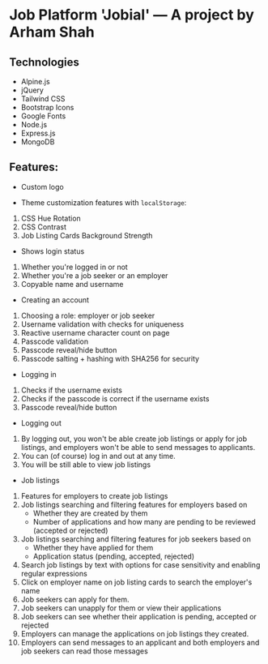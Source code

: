# Job Platform 'Jobial' — A project by Arham Shah

## Technologies

- Alpine.js
- jQuery
- Tailwind CSS
- Bootstrap Icons
- Google Fonts
- Node.js
- Express.js
- MongoDB

## Features:

- Custom logo

- Theme customization features with `localStorage`:
1. CSS Hue Rotation
2. CSS Contrast
3. Job Listing Cards Background Strength

- Shows login status
1. Whether you're logged in or not
2. Whether you're a job seeker or an employer
3. Copyable name and username

- Creating an account
1. Choosing a role: employer or job seeker
2. Username validation with checks for uniqueness
3. Reactive username character count on page
4. Passcode validation
5. Passcode reveal/hide button
6. Passcode salting + hashing with SHA256 for security

- Logging in
1. Checks if the username exists
2. Checks if the passcode is correct if the username exists
3. Passcode reveal/hide button

- Logging out
1. By logging out, you won't be able create job listings or apply for job listings, and employers won't be able to send messages to applicants.
2. You can (of course) log in and out at any time.
3. You will be still able to view job listings

- Job listings
1. Features for employers to create job listings
2. Job listings searching and filtering features for employers based on
    - Whether they are created by them
    - Number of applications and how many are pending to be reviewed (accepted or rejected)
3. Job listings searching and filtering features for job seekers based on
    - Whether they have applied for them
    - Application status (pending, accepted, rejected)
4. Search job listings by text with options for case sensitivity and enabling regular expressions
5. Click on employer name on job listing cards to search the employer's name
6. Job seekers can apply for them.
7. Job seekers can unapply for them or view their applications
8. Job seekers can see whether their application is pending, accepted or rejected
9. Employers can manage the applications on job listings they created.
10. Employers can send messages to an applicant and both employers and job seekers can read those messages
